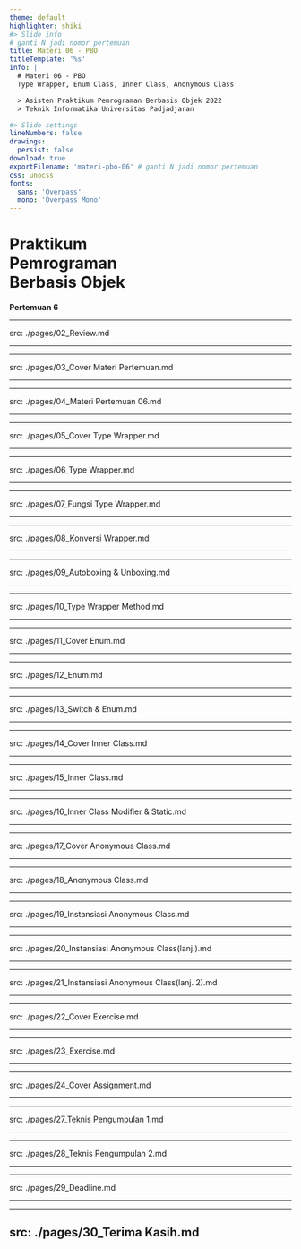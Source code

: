 ```yaml
---
theme: default
highlighter: shiki
#> Slide info
# ganti N jadi nomor pertemuan
title: Materi 06 - PBO
titleTemplate: '%s'
info: |
  # Materi 06 - PBO
  Type Wrapper, Enum Class, Inner Class, Anonymous Class

  > Asisten Praktikum Pemrograman Berbasis Objek 2022  
  > Teknik Informatika Universitas Padjadjaran

#> Slide settings
lineNumbers: false
drawings:
  persist: false
download: true
exportFilename: 'materi-pbo-06' # ganti N jadi nomor pertemuan
css: unocss
fonts:
  sans: 'Overpass'
  mono: 'Overpass Mono'
---
```


# Praktikum<br>Pemrograman<br>Berbasis Objek

**Pertemuan 6**

---
src: ./pages/02_Review.md 

---
---
src: ./pages/03_Cover Materi Pertemuan.md 

---
---
src: ./pages/04_Materi Pertemuan 06.md 

---
---
src: ./pages/05_Cover Type Wrapper.md 

---
---
src: ./pages/06_Type Wrapper.md 

---
---
src: ./pages/07_Fungsi Type Wrapper.md 

---
---
src: ./pages/08_Konversi Wrapper.md 

---
---
src: ./pages/09_Autoboxing & Unboxing.md 

---
---
src: ./pages/10_Type Wrapper Method.md 

---
---
src: ./pages/11_Cover Enum.md 

---
---
src: ./pages/12_Enum.md 

---

---
src: ./pages/13_Switch & Enum.md 

---
---
src: ./pages/14_Cover Inner Class.md 

---
---
src: ./pages/15_Inner Class.md 

---
---
src: ./pages/16_Inner Class Modifier & Static.md 

---
---
src: ./pages/17_Cover Anonymous Class.md 

---
---
src: ./pages/18_Anonymous Class.md 

---
---
src: ./pages/19_Instansiasi Anonymous Class.md 

---
---
src: ./pages/20_Instansiasi Anonymous Class(lanj.).md 

---
---
src: ./pages/21_Instansiasi Anonymous Class(lanj. 2).md 

---
---
src: ./pages/22_Cover Exercise.md 

---
---
src: ./pages/23_Exercise.md 

---
---
src: ./pages/24_Cover Assignment.md 

---
---
src: ./pages/27_Teknis Pengumpulan 1.md 

---
---
src: ./pages/28_Teknis Pengumpulan 2.md 

---
---
src: ./pages/29_Deadline.md 

---
---
src: ./pages/30_Terima Kasih.md 
---
